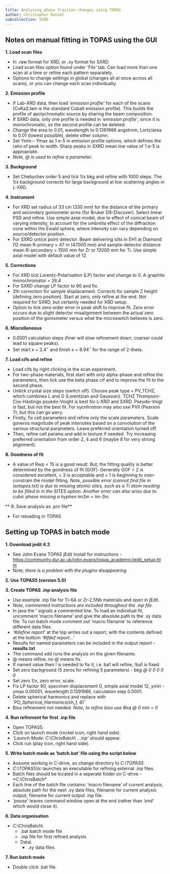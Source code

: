 ```yaml
---
title: Analysing phase fraction changes using TOPAS
author: Christopher Daniel
subcollection: SXRD
---
```


## Notes on manual fitting in TOPAS using the GUI

**1. Load scan files**
- In .raw format for XRD, or .xy format for SXRD.
- Load scan files option found under *‘File’* tab. Can load more than one scan at a time or refine each pattern separately.
- Options to change settings in global (changes all at once across all scans), or you can change each scan individually.

**2. Emission profile**
- If Lab-XRD data, then load *‘emission profile’* for each of the scans (CoKa3.Iam is the standard Cobalt emission profile). This builds the profile of apolychromatic source by sharing the beam composition.
- If SXRD data, only one profile is needed in *‘emission profile’*, since it is monochromatic, so the second profile can be deleted.
- Change the area to 0.01, wavelength to 0.1391986 angstrom, Lortz/area to 0.01 (lowest possible), delete other column.
- Set Ymin – Ymax as 1 e-5 in emission profile options, which defines the ratio of peak to width. Sharp peaks in SXRD mean low value of 1 e-5 is appropriate.
- *Note, @ is used to refine a parameter.*

**3. Background**
- Set Chebychev order 5 and tick 1/x bkg and refine with 1000 steps. The 1/x background corrects for large background at low scattering angles in L-XRD.

**4. Instrument**
- For XRD set radius of 33 cm (330 mm) for the distance of the primary and secondary goniometer arms (for Bruker D8-Discover).  Select linear PSD and refine. Use simple axial model, due to effect of conical beam of varying intensity, to account for the umbrella effect of the diffraction cone within the Ewald sphere, where intensity can vary depending on source/detector position.
- For SXRD untick point detector. Beam delivering slits in EH1 at Diamond I12 mean R-primary = 47 m (47000 mm) and sample-detector distance mean R-secondary = 1500 mm for Zr or 12000 mm for Ti. Use simple axial model with default value of 12.

**5. Corrections**
- For XRD tick Lorentz-Polarisation (LP) factor and change to 0. A graphite monochromator = 26.4
- For SXRD change LP factor to 90 and fix.
- 2th correction for sample displacement. Corrects for sample Z height (defining zero position). Start at zero, only refine at the end. Not required for SXRD, but certainly needed for XRD setup.
- Option to tick zero order error in peak shift to improve fit. Zero error occurs due to slight detector misalignment between the actual zero position of the goniometer versus what the microswitch believes is zero.

**6. Miscellaneous**
- 0.0001 calculation steps (finer will slow refinement down, coarser could lead to square peaks).
- Set start x = 2.4$^\circ$ and finish x = 8.94$^\circ$ for the range of 2-theta.

**7. Load cifs and refine**
- Load cifs by right clicking in the scan experiment.
- For two-phase materials, first start with only alpha-phase and refine the parameters, then tick use the beta phase cif and to improve the fit to the second phase.
- Untick crystal size steps (switch off). Choose peak type = PV_TCHZ, which combines L and G (Lorentzian and Gaussian). TCHZ Thompson-Cox-Hastings psuedo-Voight is best for L-XRD and SXRD. Pseudo-Voigt is fast, but not the best fit. For sycnhrotron may also use PVII (Pearson 7), but this can go awry.
- Firstly, fix cell parameters and refine only the scale parameters. Scale governs magnitude of peak intensites based on a convolution of the various structural parameters. Leave preferred orientation turned off.
- Then, refine cell params and add in texture if needed. Try increasing preferred orientation from order 2, 4 and 6 (maybe 8 for very strong alignment).

**8. Goodness of fit**
- A value of Rwp < 15 is a good result. But, the fitting quality is better determined by the goodness of fit (GOF). Generally GOF < 2 is considered excellent, < 3 is acceptable and < 1 is beginning to over-constrain the model fitting.
*Note, possible error (cannot find file in isotopes.txt) is due to missing atomic sites, such as a Ti atom needing to be filled in in the SITES option. Another error can also arise due to cubic phase missing a hyphen Im3m = Im-3m.*

** 9. Save analysis as .pro file**
- For reloading in TOPAS

## Setting up TOPAS in batch mode

**1. Download jedit 4.3**
- See John Evans TOPAS jEdit Install for instructions - https://community.dur.ac.uk/john.evans/topas_academic/jedit_setup.htm
- *Note, there is a problem with the plugins disappearing.*

**2. Use TOPAS5 (version 5.0)**

**3. Create TOPAS .inp analysis file**
- Use example .inp file for Ti-64 or Zr-2.5Nb materials and open in jEdit.
- *Note, commented instructions are included throughout the .inp file.*
- In java the **’** signals a commented line. To load an individual fit, uncomment ‘macro filename’ and give the absolute path to the .xy data file. To run batch mode comment out ‘macro filename’ to reference different data files.
- *‘#define report’* at the top writes out a report, with the contents defined at the bottom *‘#ifdef report...’*
- Results for named parameters can be included in the output report - **results.txt**
- The command xdd runs the analysis on the given filename.
- @ means refine, no @ means fix.
- If named value then ! is needed to fix it, i.e. ba1 will refine, !ba1 is fixed.
- Set zero background (5 zeros for refining 5 parameters) - *bkg @ 0 0 0 0 0*
- Set zero 1/x, zero error, scale.
- Fix LP factor 90, specimen displacement 0, simple axial model 12, ymin - ymax 0.00001, wavelength  0.1391986, calculation step 0.0001.
- Delete spherical harmonics and replace with *‘PO_Spherical_Harmonics(sh_1, 6)’*
- Biso refinement not needed. *Note, to refine biso use Beq @ 0 min = 0*

**4. Run refinment for first .inp file**
- Open TOPAS5.
- Click on launch mode (rocket icon, right hand side).
- *‘Launch Mode: C:\ChrisBatch\ ...inp’* should appear.
- Click run (play icon, right hand side).

**5. Write batch mode as ‘batch.bat’ file using the script below**
- Assume working in C-drive, so change directory to *C:\TOPAS5*.
- *C:\TOPAS5\tc* launches an executable for refining external .inp files.
- Batch files should be located in a seperate folder on C-drive - *C:\ChrisBatch\*
- Each line of the batch file contains: ‘macro filename’ of current analysis, absolute path for the next .xy data files, filename for current analysis output, filename for current output .inp file.
- *‘pause’* leaves command window open at the end (rather than *‘end’* which would close it).

**6. Data organisation**
- C:\ChrisBatch\
    - .bat batch mode file
    - .inp file for first refined analysis
    - Data\
        - .xy data files
        
**7. Run batch mode**
- Double click .bat file.
